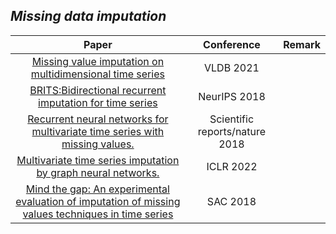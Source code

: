## ***Missing data imputation***
| Paper | Conference | Remark |
| :---:| :---:| :---:|
|[Missing value imputation on multidimensional time series](https://arxiv.org/abs/2103.01600)|VLDB 2021||
|[BRITS:Bidirectional recurrent imputation for time series](https://proceedings.neurips.cc/paper_files/paper/2018/file/734e6bfcd358e25ac1db0a4241b95651-Paper.pdf)|NeurIPS 2018||
|[Recurrent neural networks for multivariate time series with missing values.](https://www.nature.com/articles/s41598-018-24271-9#Sec17)|Scientific reports/nature 2018||
|[Multivariate time series imputation by graph neural networks.](https://arxiv.org/abs/2108.00298)|ICLR 2022||
|[ Mind the gap: An experimental evaluation of imputation of missing values techniques in time series](https://scholar.googleusercontent.com/scholar?q=cache:mDdkLLDm0MMJ:scholar.google.com/++Mind+the+gap:+An+experimental+evaluation+of+imputa-+%C2%B4+tion+of+missing+values+techniques+in+time+series&hl=zh-CN&as_sdt=0,5)|SAC 2018||
